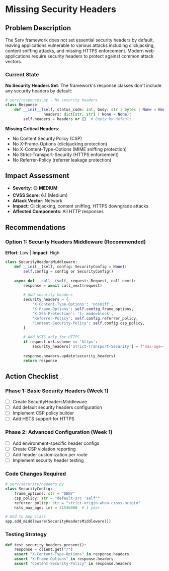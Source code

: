 # Missing Security Headers

## Problem Description

The Serv framework does not set essential security headers by default, leaving applications vulnerable to various attacks including clickjacking, content sniffing attacks, and missing HTTPS enforcement. Modern web applications require security headers to protect against common attack vectors.

### Current State

**No Security Headers Set**: The framework's response classes don't include any security headers by default:

```python
# serv/responses.py - No security headers
class Response:
    def __init__(self, status_code: int, body: str | bytes | None = None, 
                 headers: dict[str, str] | None = None):
        self.headers = headers or {}  # Empty by default
```

**Missing Critical Headers**:
- No Content Security Policy (CSP)
- No X-Frame-Options (clickjacking protection)  
- No X-Content-Type-Options (MIME sniffing protection)
- No Strict-Transport-Security (HTTPS enforcement)
- No Referrer-Policy (referrer leakage protection)

## Impact Assessment

- **Severity**: 🟡 **MEDIUM**
- **CVSS Score**: 6.1 (Medium)
- **Attack Vector**: Network
- **Impact**: Clickjacking, content sniffing, HTTPS downgrade attacks
- **Affected Components**: All HTTP responses

## Recommendations

### Option 1: Security Headers Middleware (Recommended)
**Effort**: Low | **Impact**: High

```python
class SecurityHeadersMiddleware:
    def __init__(self, config: SecurityConfig = None):
        self.config = config or SecurityConfig()
    
    async def __call__(self, request: Request, call_next):
        response = await call_next(request)
        
        # Add security headers
        security_headers = {
            'X-Content-Type-Options': 'nosniff',
            'X-Frame-Options': self.config.frame_options,
            'X-XSS-Protection': '1; mode=block',
            'Referrer-Policy': self.config.referrer_policy,
            'Content-Security-Policy': self.config.csp_policy,
        }
        
        # Add HSTS only for HTTPS
        if request.url.scheme == 'https':
            security_headers['Strict-Transport-Security'] = f'max-age={self.config.hsts_max_age}; includeSubDomains'
        
        response.headers.update(security_headers)
        return response
```

## Action Checklist

### Phase 1: Basic Security Headers (Week 1)
- [ ] Create SecurityHeadersMiddleware
- [ ] Add default security headers configuration
- [ ] Implement CSP policy builder
- [ ] Add HSTS support for HTTPS

### Phase 2: Advanced Configuration (Week 1)
- [ ] Add environment-specific header configs
- [ ] Create CSP violation reporting
- [ ] Add header customization per route
- [ ] Implement security header testing

### Code Changes Required

```python
# serv/security/headers.py
class SecurityConfig:
    frame_options: str = "DENY"
    csp_policy: str = "default-src 'self'"
    referrer_policy: str = "strict-origin-when-cross-origin" 
    hsts_max_age: int = 31536000  # 1 year

# Add to App class
app.add_middleware(SecurityHeadersMiddleware())
```

### Testing Strategy

```python
def test_security_headers_present():
    response = client.get("/")
    assert "X-Content-Type-Options" in response.headers
    assert "X-Frame-Options" in response.headers
    assert "Content-Security-Policy" in response.headers
```